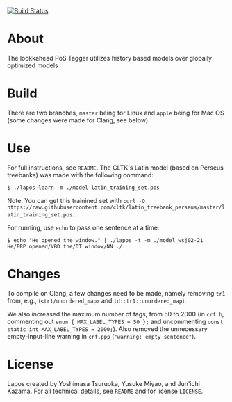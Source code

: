 [![Build Status](https://travis-ci.org/cltk/lapos.svg?branch=master)](https://travis-ci.org/cltk/lapos)

# About

The lookkahead PoS Tagger utilizes history based models over globally optimized models


# Build

There are two branches, `master` being for Linux and `apple` being for Mac OS (some changes were made for Clang, see below).

# Use

For full instructions, see `README`. The CLTK's Latin model (based on Perseus treebanks) was made with the following command:

``` shell
$ ./lapos-learn -m ./model latin_training_set.pos
```

Note: You can get this trainined set with `curl -O https://raw.githubusercontent.com/cltk/latin_treebank_perseus/master/latin_training_set.pos`.

For running, use `echo` to pass one sentence at a time:

``` shell
$ echo "He opened the window." | ./lapos -t -m ./model_wsj02-21
He/PRP opened/VBD the/DT window/NN ./.
```


# Changes

To compile on Clang, a few changes need to be made, namely removing `tr1` from, e.g., (`<tr1/unordered_map>` and `td::tr1::unordered_map`).

We also increased the maximum number of tags, from 50 to 2000 (in `crf.h`, commenting out `enum { MAX_LABEL_TYPES = 50 };` and uncommenting `const static int MAX_LABEL_TYPES = 2000;`). Also removed the unnecessary empty-input-line warning in `crf.ppp` (``"warning: empty sentence"``).

# License
Lapos created by Yoshimasa Tsuruoka, Yusuke Miyao, and Jun'ichi Kazama. For all technical details, see `README` and for license `LICENSE`.
